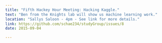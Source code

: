 ```yaml
---
title: "Fifth Hackey Hour Meeting: Hacking Kaggle."
text: "Ben from the Knights lab will show us machine learning work."
location: "Sallys Saloon - 4pm - See link for more details."
link: https://github.com/schae234/studyGroup/issues/8
date: 2015-09-04

---
```

